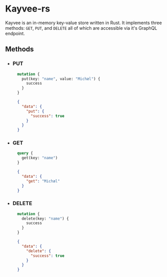 # Kayvee-rs
Kayvee is an in-memory key-value store written in Rust. It implements three methods: `GET`, `PUT`, and `DELETE` all of which are accessible via it's GraphQL endpoint.

## Methods
+ ### PUT
  ```graphql
    mutation {
      put(key: "name", value: "Michæl") {
        success
      }
    }
  ```
  ```json
    {
      "data": {
        "put": {
          "success": true
        }
      }
    }
  ```

+ ### GET
  ```graphql
    query {
      get(key: "name")
    }
  ```
  ```json
    {
      "data": {
        "get": "Michæl"
      }
    }
  ```

+ ### DELETE
  ```graphql
    mutation {
      delete(key: "name") {
        success
      }
    }
  ```
  ```json
    {
      "data": {
        "delete": {
          "success": true
        }
      }
    }
  ```
